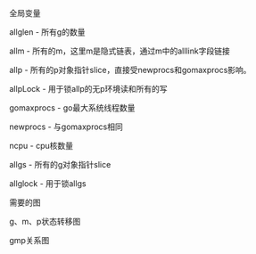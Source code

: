 全局变量

allglen - 所有g的数量

allm - 所有的m，这里m是隐式链表，通过m中的alllink字段链接

allp - 所有的p对象指针slice，直接受newprocs和gomaxprocs影响。

allpLock - 用于锁allp的无p环境读和所有的写

gomaxprocs - go最大系统线程数量

newprocs - 与gomaxprocs相同

ncpu - cpu核数量

allgs - 所有的g对象指针slice

allglock - 用于锁allgs



需要的图

g、m、p状态转移图

gmp关系图